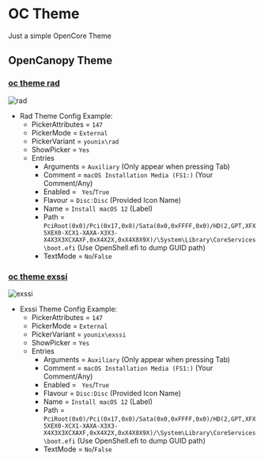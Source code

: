 # OC Theme
Just a simple OpenCore Theme

## OpenCanopy Theme

### [**oc theme rad**](https://github.com/iamyounix/younix_octheme/releases/download/oc_theme/oc_theme_rad.zip)

![rad](https://github.com/iamyounix/msimagb460_tomahawk/assets/72515939/6c640b15-32a6-4b01-ba5c-307afdb74167)

-   Rad Theme Config Example:
    -   PickerAttributes = `147`
    -   PickerMode = `External`
    -   PickerVariant = `younix\rad`
    -   ShowPicker = `Yes`
    -   Entries
        -   Arguments = `Auxiliary` (Only appear when pressing Tab)
        -   Comment = `macOS Installation Media (FS1:)` (Your Comment/Any)
        -   Enabled = ` Yes`/`True`
        -   Flavour = `Disc:Disc` (Provided Icon Name)
        -   Name = `Install macOS 12` (Label)
        -   Path = `PciRoot(0x0)/Pci(0x17,0x0)/Sata(0x0,0xFFFF,0x0)/HD(2,GPT,XFX5XEX0-XCX1-XAXA-X3X3-X4X3X3XCXAXF,0xX4X2X,0xX4X8X9X)/\System\Library\CoreServices\boot.efi` (Use OpenShell.efi to dump GUID path)
        -   TextMode = `No`/`False`

### [**oc theme exssi**](https://github.com/iamyounix/younix_octheme/releases/download/oc_theme/oc_theme_rad.zip)

![exssi](https://github.com/iamyounix/younix_octheme/assets/72515939/7aa3107f-d868-4f9d-bde0-25153b2af669)

-   Exssi Theme Config Example:
    -   PickerAttributes = `147`
    -   PickerMode = `External`
    -   PickerVariant = `younix\exssi`
    -   ShowPicker = `Yes`
    -   Entries
        -   Arguments = `Auxiliary` (Only appear when pressing Tab)
        -   Comment = `macOS Installation Media (FS1:)` (Your Comment/Any)
        -   Enabled = ` Yes`/`True`
        -   Flavour = `Disc:Disc` (Provided Icon Name)
        -   Name = `Install macOS 12` (Label)
        -   Path = `PciRoot(0x0)/Pci(0x17,0x0)/Sata(0x0,0xFFFF,0x0)/HD(2,GPT,XFX5XEX0-XCX1-XAXA-X3X3-X4X3X3XCXAXF,0xX4X2X,0xX4X8X9X)/\System\Library\CoreServices\boot.efi` (Use OpenShell.efi to dump GUID path)
        -   TextMode = `No`/`False`
